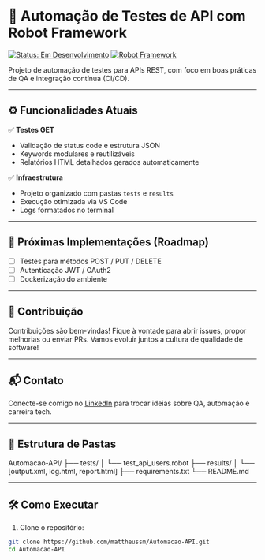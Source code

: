 # 🚀 Automação de Testes de API com Robot Framework

[![Status: Em Desenvolvimento](https://img.shields.io/badge/status-em%20desenvolvimento-yellow)](https://github.com/mattheussm/Automacao-API)
[![Robot Framework](https://img.shields.io/badge/Robot_Framework-5.0+-green?logo=robot-framework)](https://robotframework.org/)

Projeto de automação de testes para APIs REST, com foco em boas práticas de QA e integração contínua (CI/CD).

---

## ⚙️ Funcionalidades Atuais

✅ **Testes GET**  
- Validação de status code e estrutura JSON  
- Keywords modulares e reutilizáveis  
- Relatórios HTML detalhados gerados automaticamente

✅ **Infraestrutura**  
- Projeto organizado com pastas `tests` e `results`  
- Execução otimizada via VS Code  
- Logs formatados no terminal  

---

## 🔧 Próximas Implementações (Roadmap)

- [ ] Testes para métodos POST / PUT / DELETE  
- [ ] Autenticação JWT / OAuth2    
- [ ] Dockerização do ambiente   

---

## 🤝 Contribuição
Contribuições são bem-vindas! Fique à vontade para abrir issues, propor melhorias ou enviar PRs.
Vamos evoluir juntos a cultura de qualidade de software!

---

## 📬 Contato

Conecte-se comigo no [LinkedIn](https://www.linkedin.com/in/mattheussm/) para trocar ideias sobre QA, automação e carreira tech.

---

## 📂 Estrutura de Pastas
Automacao-API/
├── tests/
│   └── test_api_users.robot
├── results/
│   └── [output.xml, log.html, report.html]
├── requirements.txt
└── README.md

---

## 🛠️ Como Executar

1. Clone o repositório:

```bash
git clone https://github.com/mattheussm/Automacao-API.git
cd Automacao-API
